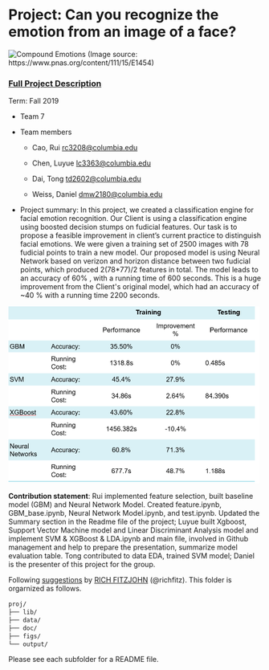 # Project: Can you recognize the emotion from an image of a face? 
<img src="figs/CE.jpg" alt="Compound Emotions" width="500"/>
(Image source: https://www.pnas.org/content/111/15/E1454)

### [Full Project Description](doc/project3_desc.md)

Term: Fall 2019

+ Team 7
+ Team members
	+ Cao, Rui rc3208@columbia.edu

	+ Chen, Luyue lc3363@columbia.edu

	+ Dai, Tong td2602@columbia.edu

	+ Weiss, Daniel dmw2180@columbia.edu

+ Project summary: In this project, we created a classification engine for facial emotion recognition. Our Client is using a classification engine using boosted decision stumps on fudicial features. Our task is to propose a feasible improvement in client’s current practice to distinguish facial emotions. We were given a training set of 2500 images with 78 fudicial points to train a new model. Our proposed model is using Neural Network based on verizon and horizon distance between two fudicial points, which produced 2(78*77)/2 features in total. The model leads to an accuracy of 60% , with a running time of 600 seconds. This is a huge improvement from the Client's original model, which had an accuracy of ~40 % with a running time 2200 seconds. 

<img src="figs/results.png" alt="evaluation results" width="500"/>
	
**Contribution statement**: 
 	Rui implemented feature selection, built baseline model (GBM) and Neural Network Model. Created feature.ipynb, GBM_base.ipynb, Neural Network Model.ipynb, and test.ipynb. Updated the Summary section in the Readme file of the project; Luyue built Xgboost, Support Vector Machine model and Linear Discriminant Analysis model and implement SVM & XGBoost & LDA.ipynb and main file, involved in Github management and help to prepare the presentation, summarize model evaluation table. Tong contributed to data EDA, trained SVM model; Daniel is the presenter of this project for the group.

Following [suggestions](http://nicercode.github.io/blog/2013-04-05-projects/) by [RICH FITZJOHN](http://nicercode.github.io/about/#Team) (@richfitz). This folder is orgarnized as follows.

```
proj/
├── lib/
├── data/
├── doc/
├── figs/
└── output/
```

Please see each subfolder for a README file.
